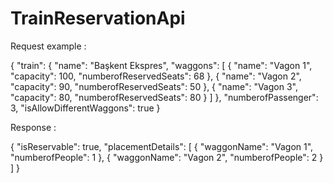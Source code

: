 # TrainReservationApi

Request example :

{
  "train": {
    "name": "Başkent Ekspres",
    "waggons": [
      {
        "name": "Vagon 1",
        "capacity": 100,
        "numberofReservedSeats": 68
      },
      {
        "name": "Vagon 2",
        "capacity": 90,
        "numberofReservedSeats": 50
      },
      {
        "name": "Vagon 3",
        "capacity": 80,
        "numberofReservedSeats": 80
      }
    ]
  },
  "numberofPassenger": 3,
  "isAllowDifferentWaggons": true
}

Response :

{
  "isReservable": true,
  "placementDetails": [
    {
      "waggonName": "Vagon 1",
      "numberofPeople": 1
    },
    {
      "waggonName": "Vagon 2",
      "numberofPeople": 2
    }
  ]
}
